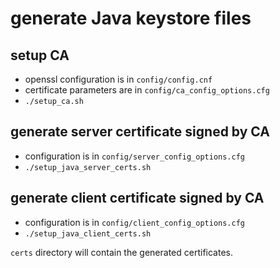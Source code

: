 # generate Java keystore files

## setup CA
 * openssl configuration is in `config/config.cnf`
 * certificate parameters are in `config/ca_config_options.cfg`
 * `./setup_ca.sh`

## generate server certificate signed by CA
 * configuration is in `config/server_config_options.cfg`
 * `./setup_java_server_certs.sh`

## generate client certificate signed by CA
 * configuration is in `config/client_config_options.cfg`
 * `./setup_java_client_certs.sh`


`certs` directory will contain the generated certificates.
